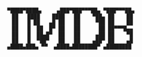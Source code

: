 <div align="center">

    ▀████▀████▄     ▄███▀███▀▀▀██▄ ▀███▀▀▀██▄   
      ██   ████    ████   ██    ▀██▄ ██    ██    
      ██   █ ██   ▄█ ██   ██     ▀██ ██    ██    
      ██   █  ██  █▀ ██   ██      ██ ██▀▀▀█▄▄    
      ██   █  ██▄█▀  ██   ██     ▄██ ██    ▀█    
      ██   █  ▀██▀   ██   ██    ▄██▀ ██    ▄█    
    ▄████▄███▄ ▀▀  ▄████▄████████▀ ▄████████    

</div>